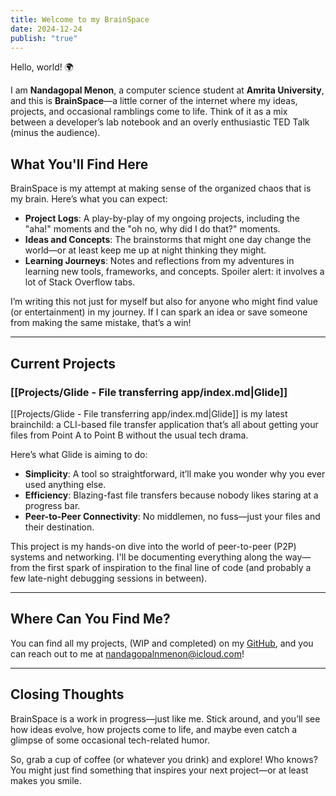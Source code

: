 ```yaml
---
title: Welcome to my BrainSpace
date: 2024-12-24
publish: "true"
---
```

Hello, world! 🌍  

I am **Nandagopal Menon**, a computer science student at **Amrita University**, and this is **BrainSpace**—a little corner of the internet where my ideas, projects, and occasional ramblings come to life. Think of it as a mix between a developer’s lab notebook and an overly enthusiastic TED Talk (minus the audience).  
## What You'll Find Here  
BrainSpace is my attempt at making sense of the organized chaos that is my brain. Here’s what you can expect:  
- **Project Logs**: A play-by-play of my ongoing projects, including the "aha!" moments and the "oh no, why did I do that?" moments.  
- **Ideas and Concepts**: The brainstorms that might one day change the world—or at least keep me up at night thinking they might.  
- **Learning Journeys**: Notes and reflections from my adventures in learning new tools, frameworks, and concepts. Spoiler alert: it involves a lot of Stack Overflow tabs.  

I’m writing this not just for myself but also for anyone who might find value (or entertainment) in my journey. If I can spark an idea or save someone from making the same mistake, that’s a win!  

---
## Current Projects  

### [[Projects/Glide - File transferring app/index.md|Glide]]  
[[Projects/Glide - File transferring app/index.md|Glide]] is my latest brainchild: a CLI-based file transfer application that’s all about getting your files from Point A to Point B without the usual tech drama.  

Here’s what Glide is aiming to do:  
- **Simplicity**: A tool so straightforward, it’ll make you wonder why you ever used anything else.  
- **Efficiency**: Blazing-fast file transfers because nobody likes staring at a progress bar.  
- **Peer-to-Peer Connectivity**: No middlemen, no fuss—just your files and their destination.  

This project is my hands-on dive into the world of peer-to-peer (P2P) systems and networking. I'll be documenting everything along the way—from the first spark of inspiration to the final line of code (and probably a few late-night debugging sessions in between).  

---
## Where Can You Find Me?
You can find all my projects, (WIP and completed) on my [GitHub](https://github.com/ngpal), and you can reach out to me at nandagopalnmenon@icloud.com!

---
## Closing Thoughts  
BrainSpace is a work in progress—just like me. Stick around, and you’ll see how ideas evolve, how projects come to life, and maybe even catch a glimpse of some occasional tech-related humor.  

So, grab a cup of coffee (or whatever you drink) and explore! Who knows? You might just find something that inspires your next project—or at least makes you smile.